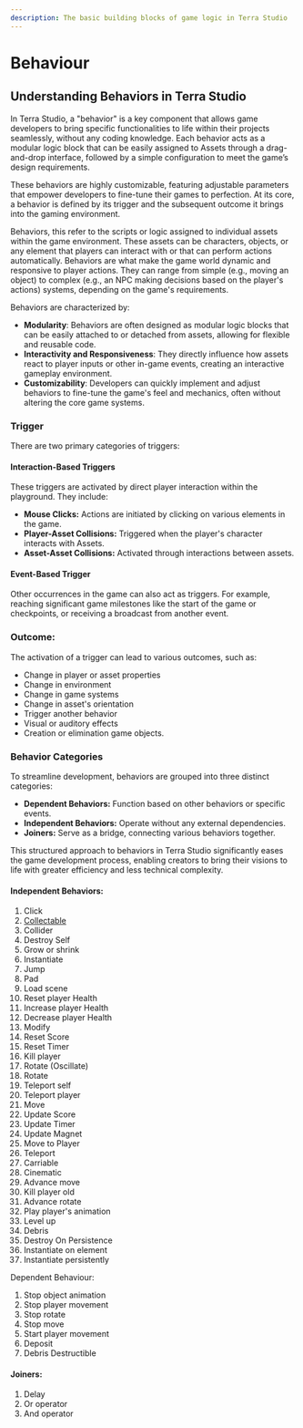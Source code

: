 ```yaml
---
description: The basic building blocks of game logic in Terra Studio
---
```


# Behaviour

## Understanding Behaviors in Terra Studio

In Terra Studio, a "behavior" is a key component that allows game developers to bring specific functionalities to life within their projects seamlessly, without any coding knowledge. Each behavior acts as a modular logic block that can be easily assigned to Assets through a drag-and-drop interface, followed by a simple configuration to meet the game’s design requirements.

These behaviors are highly customizable, featuring adjustable parameters that empower developers to fine-tune their games to perfection. At its core, a behavior is defined by its trigger and the subsequent outcome it brings into the gaming environment.

Behaviors, this refer to the scripts or logic assigned to individual assets within the game environment. These assets can be characters, objects, or any element that players can interact with or that can perform actions automatically. Behaviors are what make the game world dynamic and responsive to player actions. They can range from simple (e.g., moving an object) to complex (e.g., an NPC making decisions based on the player's actions) systems, depending on the game's requirements.&#x20;

Behaviors are characterized by:

* **Modularity**: Behaviors are often designed as modular logic blocks that can be easily attached to or detached from assets, allowing for flexible and reusable code.
* **Interactivity and Responsiveness**: They directly influence how assets react to player inputs or other in-game events, creating an interactive gameplay environment.
* **Customizability**: Developers can quickly implement and adjust behaviors to fine-tune the game's feel and mechanics, often without altering the core game systems.

### Trigger

There are two primary categories of triggers:

#### Interaction-Based Triggers

These triggers are activated by direct player interaction within the playground. They include:

* **Mouse Clicks:** Actions are initiated by clicking on various elements in the game.
* **Player-Asset Collisions:** Triggered when the player's character interacts with Assets.
* **Asset-Asset Collisions:** Activated through interactions between assets.

#### Event-Based Trigger

Other occurrences in the game can also act as triggers. For example, reaching significant game milestones like the start of the game or checkpoints, or receiving a broadcast from another event.

### Outcome:&#x20;

The activation of a trigger can lead to various outcomes, such as:

* Change in player or asset properties&#x20;
* Change in environment
* Change in game systems&#x20;
* Change in asset's orientation&#x20;
* Trigger another behavior
* Visual or auditory effects
* Creation or elimination game objects.

### Behavior Categories

To streamline development, behaviors are grouped into three distinct categories:

* **Dependent Behaviors:** Function based on other behaviors or specific events.
* **Independent Behaviors:** Operate without any external dependencies.
* **Joiners:** Serve as a bridge, connecting various behaviors together.

This structured approach to behaviors in Terra Studio significantly eases the game development process, enabling creators to bring their visions to life with greater efficiency and less technical complexity.

#### **Independent Behaviors:**

1. Click
2. [Collectable](https://app.gitbook.com/o/qrOp5exMLmnPZxfhxQgu/s/Gd8RR9TPbiGza2LHqkh7/\~/changes/59/overview/terra-studio-component-overview/behaviour/behavior-categories/collectable)
3. Collider&#x20;
4. Destroy Self
5. Grow or shrink
6. Instantiate&#x20;
7. Jump
8. Pad
9. Load scene
10. Reset player Health
11. Increase player Health
12. Decrease player Health
13. Modify&#x20;
14. Reset Score&#x20;
15. Reset Timer
16. Kill player
17. Rotate (Oscillate)&#x20;
18. Rotate
19. Teleport self
20. Teleport player
21. Move
22. Update Score
23. Update Timer
24. Update Magnet
25. Move to Player&#x20;
26. Teleport
27. Carriable
28. Cinematic&#x20;
29. Advance move
30. Kill player old&#x20;
31. Advance rotate&#x20;
32. Play player's animation&#x20;
33. Level up
34. Debris&#x20;
35. Destroy On Persistence
36. Instantiate on element
37. Instantiate persistently&#x20;

Dependent Behaviour:

1. Stop object animation&#x20;
2. Stop player movement
3. Stop rotate&#x20;
4. Stop move
5. Start player movement
6. Deposit&#x20;
7. Debris Destructible&#x20;

#### Joiners:&#x20;

1. Delay
2. Or operator&#x20;
3. And operator&#x20;
